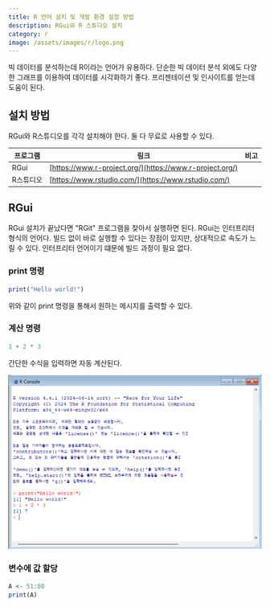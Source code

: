 ```yaml
---
title: R 언어 설치 및 개발 환경 설정 방법
description: RGui와 R 스튜디오 설치
category: r
image: /assets/images/r/logo.png
---
```


빅 데이터를 분석하는데 R이라는 언어가 유용하다. 
단순한 빅 데이터 분석 외에도 다양한 그래프를 이용하여 데이터를 시각화하기 좋다. 
프리젠테이션 및 인사이트를 얻는데 도움이 된다. 


설치 방법
---
RGui와 R스튜디오를 각각 설치해야 한다. 
둘 다 무료로 사용할 수 있다. 

|프로그램|링크|비고|
|--|--|---|
|RGui|[https://www.r-project.org/](https://www.r-project.org/)|
|R스튜디오|[https://www.rstudio.com/](https://www.rstudio.com/)|


RGui
---
RGui 설치가 끝났다면 "RGit" 프로그램을 찾아서 실행하면 된다. 
RGui는 인터프리터 형식의 언어다. 
빌드 없이 바로 실행할 수 있다는 장점이 있지만, 
상대적으로 속도가 느릴 수 있다. 
인터프리터 언어이기 떄문에 빌드 과정이 필요 없다. 

### print 명령
```R
print("Hello world!")
```

위와 같이 print 명령을 통해서 원하는 메시지를 출력할 수 있다. 

### 계산 명령
```R
1 + 2 * 3
```

간단한 수식을 입력하면 자동 계산된다. 

![RGui 간단한 명령 예제](/assets/images/r/001_RGui_Simple_Command.png)

### 변수에 값 할당
```R
A <- 51:80
print(A)
```

